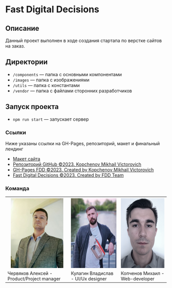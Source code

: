 # Fast Digital Decisions

## Описание

Данный проект выполнен в ходе создания стартапа по верстке сайтов на заказ.

## Директории

* `/components` — папка с основными компонентами
* `/images` — папка с изображениями
* `/utils` — папка с константами
* `/vendor` — папка с файлами сторонних разработчиков

## Запуск проекта

* `npm run start` — запускает сервер

### Ссылки

Ниже указаны ссылки на GH-Pages, репозиторий, макет и финальный лендинг

* [Макет сайта](https://www.figma.com/file/L09nRWYgxzAtx0o2e672Zu/Untitled?type=design&node-id=0%3A1&mode=design&t=Yrcs1s27Jw2kOsMV-1)
* [Репозиторий GitHub ©2023. Kopchenov Mikhail Victorovich](https://github.com/MichaelKopchenov/fast-digital-decision)
* [GH-Pages FDD ©2023. Created by Kopchenov Mikhail Victorovich](https://michaelkopchenov.github.io/fast-digital-decision/)
* [Fast Digital Decisions ©2023. Created by FDD Team](https://fast-dd.ru)

### Команда

<!-- <img src="/src/images/Alexey.png" width="164" height="218"/>

* `Червяков Алексей - Product/Project manager`

<img src="/src/images/Vlad.png" width="164" height="218"/>

* `Кулагин Владислав - UI/Ux designer`

<img src="/src/images/Michael.png" width="164" height="218"/>

* `Копченов Михаил - Web-developer` -->

<table>
  <tr>
    <th><center><img src="/src/images/Alexey.png" width="164" height="218"/></center></th>
    <th><center><img src="/src/images/Vlad.png" width="164" height="218"/></center></th>
    <th><center><img src="/src/images/Michael.png" width="164" height="218"/></center></th>
  </tr>
  <tr>
    <td>Червяков Алексей - Product/Project manager</td>
    <td>Кулагин Владислав - UI/Ux designer</td>
    <td>Копченов Михаил - Web-developer</td>
  </tr>
</table>